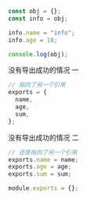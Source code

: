 ```javascript
const obj = {};
const info = obj;

info.name = "info";
info.age = 18;

console.log(obj);
```

没有导出成功的情况 一

```javascript
// 指向了另一个引用
exports = {
  name,
  age,
  sum,
};
```

没有导出成功的情况 二

```javascript
// 还是指向了另一个引用
exports.name = name;
exports.age = age;
exports.sum = sum;

module.exports = {};
```
